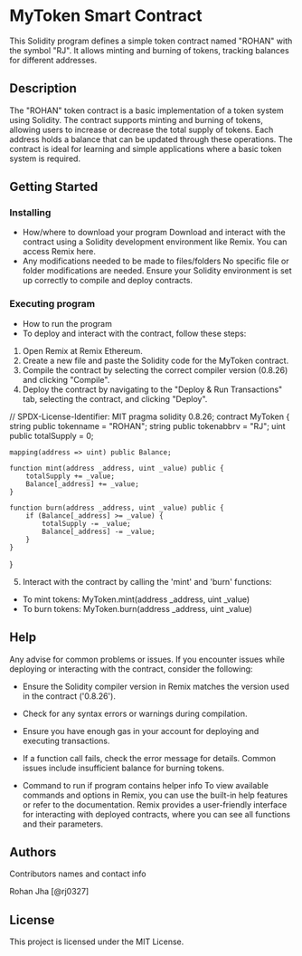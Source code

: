 # MyToken Smart Contract

This Solidity program defines a simple token contract named "ROHAN" with the symbol "RJ". It allows minting and burning of tokens, tracking balances for different addresses.

## Description

The "ROHAN" token contract is a basic implementation of a token system using Solidity. The contract supports minting and burning of tokens, allowing users to increase or decrease the total supply of tokens. Each address holds a balance that can be updated through these operations. The contract is ideal for learning and simple applications where a basic token system is required.


## Getting Started

### Installing

* How/where to download your program
Download and interact with the contract using a Solidity development environment like Remix. You can access Remix here.
* Any modifications needed to be made to files/folders
No specific file or folder modifications are needed. Ensure your Solidity environment is set up correctly to compile and deploy contracts.



### Executing program

* How to run the program
* To deploy and interact with the contract, follow these steps:

1. Open Remix at Remix Ethereum.
2. Create a new file and paste the Solidity code for the MyToken contract.
3. Compile the contract by selecting the correct compiler version (0.8.26) and clicking "Compile".
4. Deploy the contract by navigating to the "Deploy & Run Transactions" tab, selecting the contract, and clicking "Deploy".

// SPDX-License-Identifier: MIT
pragma solidity 0.8.26;
contract MyToken {
    string public tokenname = "ROHAN";
    string public tokenabbrv = "RJ";
    uint public totalSupply = 0;

    mapping(address => uint) public Balance;

    function mint(address _address, uint _value) public {
        totalSupply += _value;
        Balance[_address] += _value;
    }

    function burn(address _address, uint _value) public {
        if (Balance[_address] >= _value) {
            totalSupply -= _value;
            Balance[_address] -= _value;
        }
    }
}

5. Interact with the contract by calling the 'mint' and 'burn' functions:
* To mint tokens:
MyToken.mint(address _address, uint _value)
* To burn tokens:
MyToken.burn(address _address, uint _value)



## Help

Any advise for common problems or issues.
If you encounter issues while deploying or interacting with the contract, consider the following:

* Ensure the Solidity compiler version in Remix matches the version used in the contract ('0.8.26').
* Check for any syntax errors or warnings during compilation.
* Ensure you have enough gas in your account for deploying and executing transactions.
* If a function call fails, check the error message for details. Common issues include insufficient balance for burning tokens.

* Command to run if program contains helper info
To view available commands and options in Remix, you can use the built-in help features or refer to the documentation. Remix provides a user-friendly interface for interacting with deployed contracts, where you can see all functions and their parameters.



## Authors

Contributors names and contact info

Rohan Jha 
[@rj0327]


## License

This project is licensed under the MIT License.

